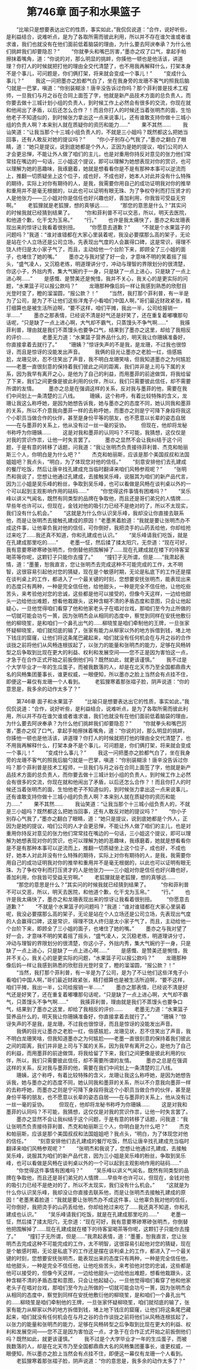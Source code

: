 # 　　第746章 面子和水果篮子
　　“比喻只是想要表达出它的性质，事实如此，”我侃侃说道：“合作，说好听些，是利益结合，说难听点，是为了各取所需而彼此利用，所以并不存在谁欠谁或者谁求谁，我们也就没有在他们面前低着脑袋的理由，为什么要去阿谀奉承？为什么他们挑衅我们却要隐忍？”
　　“你就拳头和嘴巴厉害，”墨亦之叹了口气，拿起手帕擦抹着嘴角，道：“你说的对，那么明显的挑衅，你揍他一顿也是他活该，讲道理？你打人的时候就把打他的理由全交代清楚了，也不用我再解释什么，打架本身不是个事儿，可问题是，你们俩打架，将来就会变成一个事儿！”
　　“变成什么事儿？”
　　我这一问把墨亦之脸都气白了，坐在我身旁的龙珊不客气的照我后脑勺就是一巴掌，嗔道：“你别装糊涂！唐辛没告诉过你吗？那个菲利普是技术工程师，一旦我们与月之谷在合同上面签了字，他就是新产品技术方面的总负责人，而你要去做十三城计划小组的负责人，到时候工作上必然会有很多的交流，你现在就和他闹出了矛盾，以后还怎么合作？！而且你打人的时候还当着张明杰的面，生怕他老子不知道似的，到时候张力拿出这一点来说事儿，还有谁敢支持你做十三城小组的负责人啊？本来别人就在质疑你的资历和能力……”
　　果不其然……
　　我讪笑道：“让我当那个十三城小组负责人的，不就是三小姐吗？既然都这么把她当回事，还有人敢反对她的提议吗？”
　　“你小子别存心气我了，”墨亦之翻白了眼睛，道：“她只是提议，说到底她都是个外人，正因为是她的提议，咱们公司的人才会更忌惮，不能让外人做了咱们的主儿，也是对重用你持反对意见的张力他们常常挂在嘴边的一句话，三小姐这个提议，即可以理解为她想表现对你的赏识，也可以理解为她的恶趣味，我琢磨着，她就是想看看你是不是有那种本事可以逆流而上，推翻一切质疑坐上这个位子，成也好，不成也好，她本人对此并没有什么特殊的期待，实际上对你有期待的人，是我，我需要你用自己的成功证明我对你的推举和重用并不是毫无根据的，以此也可以证明有眼无珠、为了争权夺利而打压贤才的人是他张力——三小姐对你是信任也好兴趣也好，善加利用，你我皆可受益无穷啊。”
　　老狐狸就是老狐狸，想的真够远……
　　“那您的意思是什么？”其实问的时候我就已经猜到结果了。
　　“你和菲利普不可以交恶，所以，明天去医院，和他道个歉，化干戈为玉帛。”
　　“行。”
　　也许是我太痛快了，墨亦之和龙珊表现出来的惊讶让我看着很别扭。
　　“你愿意去道歉？”
　　“不就是个水果篮子的问题吗？”我道：“谁对谁错都在大家心里装着呢，我没必要摆那么高的架子，无论是站在个人立场还是公司立场，先表现出气度的人会赢得口碑，这是常识，得理不饶人终归是太小家子气了，而且，主动给他一个台阶下来，即顾全了三小姐的面子，也堵住了她的嘴。”
　　墨亦之与我对望了好一会，才意味不明的笑着摇了摇头，“盛气凌人，又沉稳老练，明道理讲分寸，冲动与理智的界限划分的很清楚，你这小子，外拙内秀，集大气婉约于一身，只是缺了一点上进心，只是缺了一点上进心啊……”
　　是感慨、是赞美还是惋惜，我并不关心，我关心的是更实际的问题，“水果篮子可以报公款吗？”
　　龙珊那种像后妈一样让我感到熟悉的欣慰目光登时变了，瞪的溜溜圆，“报公款？！”
　　“当然，我打那个菲利普，有一半是为了公司，是为了不让他们这些洋鬼子小看咱们中国人啊，”哥们最近财政紧张，精打细算也是被生活所迫啊，“要不这样，咱们平摊，我出一半，公司给报销一半……”
　　墨亦之那表情，已经说不清是好气还是好笑了，还在重复着嘟囔那句话呢，“只是缺了一点上进心啊，大气却不霸气，只蒸馒头不争气啊……”
　　我揍菲利普，理由就是我们不蒸馒头也要争口气，结果到了墨亦之这里，却给了我相反的评价……
　　老墨无力道：“水果篮子营养品什么的，明天我让你珊姨准备好，你直接拿着去就行了。”
　　“珊姨？”惊讶失声的不是我，是龙珊，不过我也很惊讶，而且是惊讶的没能发出声音。
　　我俩的目光让墨亦之老脸一红，倍感尴尬，龙珊见状，忍不住笑出了声音，我不明白龙珊笑啥，但我知道墨亦之为何尴尬——老墨一直很刻意的保持着我们彼此之间的距离，我们并非是上司与下属的关系，因为我早有离开之心，是他为了自己的利益，而用墨菲的前途做饵，将我给留了下来，我们之间更像是彼此利用的伙伴，所以，我们只需要彼此信任，却不需要所谓的友情。
　　墨亦之总是在强调这样的关系，反对我与墨菲的他，需要在我们中间划上一条清楚的三八线。
　　珊姨，这个称呼，有着比较特殊的含义，龙珊让我这么称呼她，是因为她想告诉我，她与墨亦之的态度不同，她认同我和墨菲的关系，所以不介意我向墨菲一样的去称呼她，而墨亦之则是宁可降下身段将我这个小职员当做合作的伙伴，甚至是身份平等的朋友，也不愿意以长辈的姿态自居——在与墨菲的关系上，他从没有过一丝一毫的妥协。
　　但现在，他却将龙秘书称呼为你珊姨……
　　这是对我和墨菲的认同吗？不可能，我猜想，这仅仅是对我的赏识作祟，让他一时失言罢了。
　　墨亦之显然不会让我纠结于这个问题，于是有意的转移了话题，问我道：“我让张明杰负责接待菲利普、杰克和帕丽斯三个人，你明白是为什么吧？”
　　杰克和帕丽斯，应该是那个美国叔叔和法国姐姐吧？我点头，“明白，为了体现您对他的信任。”
　　“刻意安排他们去孔建成的餐厅吃饭，然后让唐辛找孔建成充当临时翻译来咱们风畅参观呢？”
　　“张明杰和我说了，您想让他通过孔建成，去接触吴乐峰，说服其为咱们的新产品代言，因为三小姐是吴乐峰的粉丝，争取到吴乐峰，也可以看做是风畅在谈判桌以外的一个可以起到主观影响作用的砝码……”
　　“你觉得这件事情有困难吗？”
　　“吴乐峰以讲义气闻名，既然有同类型的品牌在争取他，而且还是哥们弟兄的人情牌……早些年也许可以，但现在，金钱对他的吸引力已经不是绝对的了，所以不太现实，我们没有什么机会。”
　　“这就是为什么你认识吴乐峰，我却没让你直接去联系他，而是让张明杰去接触孔建成的原因！”老墨黑着脸道：“我就是要让张明杰办不成这件事，让他辜负我对他的信任，可你倒好，我把烫手的山药丢给他，你却给抢过来吃了……我还真不知道，你和孔建成也认识。”
　　“吴乐峰请我们吃饭，就是在孔建成那里吃的……”
　　老墨一怔，然后揉了揉太阳穴，无奈道：“现在可好，我有意要寒碜寒碜张明杰，你倒替他把围解掉了……现在孔建成就在楼下的待客室喝茶等你呢，这颗钉子只能你去撞了。”
　　“撞钉子无所谓，但是……”我肃起表情，道：“墨董，恕我直言，您让张明杰去完成这种不可能完成的工作，太不明智，这很容易引起他对您的猜疑，现在是个敏感时期，无论是私底下的工作还是摆在谈判桌上的工作，都进入了一个最关键的时刻，您想要安抚张明杰，能表现出来的态度只有两种，一种是完全信任他，给他甜头，一种是完全不信任他，让他吃些苦头，来考验他对您的忠诚，这些都是他可以接受的，但像今天这样，一边给他甜头一边给他出难题，想看他栽跟头，这种含糊不清的矛盾态度和意图，只会让他起疑心，一旦他觉得咱们看穿了他和他家老头子在唱对台戏，那咱们至今为止所做的一切就可能会功亏一篑，因为张明杰会从相同的态度中，察觉到同样在安抚他敷衍他的柳晓笙，是和咱们一个鼻孔出气的……柳晓笙是咱们牵制他的王牌，一旦张家怀疑柳晓笙，咱们就彻底的输了，张家有能力从柳家以外的地方拆借到钱，堵上地下钱庄的窟窿，让他们将这条尾巴藏起来，咱们就没有任何机会在与月之谷的合作谈拢之前将他们从风畅连根拔起了，以张力的能量和张明杰的能力，足够在风畅转型之后争取到比现在更大的利益、权利和发展空间——您不正是因为害怕这一点，才急于在合作正式开始之前扳倒他们吗？既然如此，就更该谨慎。”
　　我不过是个大学毕业才一年的生瓜蛋子，而被我数落的人，却是在北天市乃至全国都鼎鼎大名的风畅集团董事长，谁更权威，一眼便知，所以墨亦之脸上当然会有点挂不住，即便这一幕仅有龙珊一个人看到。
　　老狐狸寒着那张褶子脸，阴声说道：“你的意思是，我多余的动作太多了？”

　　第746章 面子和水果篮子
　　“比喻只是想要表达出它的性质，事实如此，”我侃侃说道：“合作，说好听些，是利益结合，说难听点，是为了各取所需而彼此利用，所以并不存在谁欠谁或者谁求谁，我们也就没有在他们面前低着脑袋的理由，为什么要去阿谀奉承？为什么他们挑衅我们却要隐忍？”
　　“你就拳头和嘴巴厉害，”墨亦之叹了口气，拿起手帕擦抹着嘴角，道：“你说的对，那么明显的挑衅，你揍他一顿也是他活该，讲道理？你打人的时候就把打他的理由全交代清楚了，也不用我再解释什么，打架本身不是个事儿，可问题是，你们俩打架，将来就会变成一个事儿！”
　　“变成什么事儿？”
　　我这一问把墨亦之脸都气白了，坐在我身旁的龙珊不客气的照我后脑勺就是一巴掌，嗔道：“你别装糊涂！唐辛没告诉过你吗？那个菲利普是技术工程师，一旦我们与月之谷在合同上面签了字，他就是新产品技术方面的总负责人，而你要去做十三城计划小组的负责人，到时候工作上必然会有很多的交流，你现在就和他闹出了矛盾，以后还怎么合作？！而且你打人的时候还当着张明杰的面，生怕他老子不知道似的，到时候张力拿出这一点来说事儿，还有谁敢支持你做十三城小组的负责人啊？本来别人就在质疑你的资历和能力……”
　　果不其然……
　　我讪笑道：“让我当那个十三城小组负责人的，不就是三小姐吗？既然都这么把她当回事，还有人敢反对她的提议吗？”
　　“你小子别存心气我了，”墨亦之翻白了眼睛，道：“她只是提议，说到底她都是个外人，正因为是她的提议，咱们公司的人才会更忌惮，不能让外人做了咱们的主儿，也是对重用你持反对意见的张力他们常常挂在嘴边的一句话，三小姐这个提议，即可以理解为她想表现对你的赏识，也可以理解为她的恶趣味，我琢磨着，她就是想看看你是不是有那种本事可以逆流而上，推翻一切质疑坐上这个位子，成也好，不成也好，她本人对此并没有什么特殊的期待，实际上对你有期待的人，是我，我需要你用自己的成功证明我对你的推举和重用并不是毫无根据的，以此也可以证明有眼无珠、为了争权夺利而打压贤才的人是他张力——三小姐对你是信任也好兴趣也好，善加利用，你我皆可受益无穷啊。”
　　老狐狸就是老狐狸，想的真够远……
　　“那您的意思是什么？”其实问的时候我就已经猜到结果了。
　　“你和菲利普不可以交恶，所以，明天去医院，和他道个歉，化干戈为玉帛。”
　　“行。”
　　也许是我太痛快了，墨亦之和龙珊表现出来的惊讶让我看着很别扭。
　　“你愿意去道歉？”
　　“不就是个水果篮子的问题吗？”我道：“谁对谁错都在大家心里装着呢，我没必要摆那么高的架子，无论是站在个人立场还是公司立场，先表现出气度的人会赢得口碑，这是常识，得理不饶人终归是太小家子气了，而且，主动给他一个台阶下来，即顾全了三小姐的面子，也堵住了她的嘴。”
　　墨亦之与我对望了好一会，才意味不明的笑着摇了摇头，“盛气凌人，又沉稳老练，明道理讲分寸，冲动与理智的界限划分的很清楚，你这小子，外拙内秀，集大气婉约于一身，只是缺了一点上进心，只是缺了一点上进心啊……”
　　是感慨、是赞美还是惋惜，我并不关心，我关心的是更实际的问题，“水果篮子可以报公款吗？”
　　龙珊那种像后妈一样让我感到熟悉的欣慰目光登时变了，瞪的溜溜圆，“报公款？！”
　　“当然，我打那个菲利普，有一半是为了公司，是为了不让他们这些洋鬼子小看咱们中国人啊，”哥们最近财政紧张，精打细算也是被生活所迫啊，“要不这样，咱们平摊，我出一半，公司给报销一半……”
　　墨亦之那表情，已经说不清是好气还是好笑了，还在重复着嘟囔那句话呢，“只是缺了一点上进心啊，大气却不霸气，只蒸馒头不争气啊……”
　　我揍菲利普，理由就是我们不蒸馒头也要争口气，结果到了墨亦之这里，却给了我相反的评价……
　　老墨无力道：“水果篮子营养品什么的，明天我让你珊姨准备好，你直接拿着去就行了。”
　　“珊姨？”惊讶失声的不是我，是龙珊，不过我也很惊讶，而且是惊讶的没能发出声音。
　　我俩的目光让墨亦之老脸一红，倍感尴尬，龙珊见状，忍不住笑出了声音，我不明白龙珊笑啥，但我知道墨亦之为何尴尬——老墨一直很刻意的保持着我们彼此之间的距离，我们并非是上司与下属的关系，因为我早有离开之心，是他为了自己的利益，而用墨菲的前途做饵，将我给留了下来，我们之间更像是彼此利用的伙伴，所以，我们只需要彼此信任，却不需要所谓的友情。
　　墨亦之总是在强调这样的关系，反对我与墨菲的他，需要在我们中间划上一条清楚的三八线。
　　珊姨，这个称呼，有着比较特殊的含义，龙珊让我这么称呼她，是因为她想告诉我，她与墨亦之的态度不同，她认同我和墨菲的关系，所以不介意我向墨菲一样的去称呼她，而墨亦之则是宁可降下身段将我这个小职员当做合作的伙伴，甚至是身份平等的朋友，也不愿意以长辈的姿态自居——在与墨菲的关系上，他从没有过一丝一毫的妥协。
　　但现在，他却将龙秘书称呼为你珊姨……
　　这是对我和墨菲的认同吗？不可能，我猜想，这仅仅是对我的赏识作祟，让他一时失言罢了。
　　墨亦之显然不会让我纠结于这个问题，于是有意的转移了话题，问我道：“我让张明杰负责接待菲利普、杰克和帕丽斯三个人，你明白是为什么吧？”
　　杰克和帕丽斯，应该是那个美国叔叔和法国姐姐吧？我点头，“明白，为了体现您对他的信任。”
　　“刻意安排他们去孔建成的餐厅吃饭，然后让唐辛找孔建成充当临时翻译来咱们风畅参观呢？”
　　“张明杰和我说了，您想让他通过孔建成，去接触吴乐峰，说服其为咱们的新产品代言，因为三小姐是吴乐峰的粉丝，争取到吴乐峰，也可以看做是风畅在谈判桌以外的一个可以起到主观影响作用的砝码……”
　　“你觉得这件事情有困难吗？”
　　“吴乐峰以讲义气闻名，既然有同类型的品牌在争取他，而且还是哥们弟兄的人情牌……早些年也许可以，但现在，金钱对他的吸引力已经不是绝对的了，所以不太现实，我们没有什么机会。”
　　“这就是为什么你认识吴乐峰，我却没让你直接去联系他，而是让张明杰去接触孔建成的原因！”老墨黑着脸道：“我就是要让张明杰办不成这件事，让他辜负我对他的信任，可你倒好，我把烫手的山药丢给他，你却给抢过来吃了……我还真不知道，你和孔建成也认识。”
　　“吴乐峰请我们吃饭，就是在孔建成那里吃的……”
　　老墨一怔，然后揉了揉太阳穴，无奈道：“现在可好，我有意要寒碜寒碜张明杰，你倒替他把围解掉了……现在孔建成就在楼下的待客室喝茶等你呢，这颗钉子只能你去撞了。”
　　“撞钉子无所谓，但是……”我肃起表情，道：“墨董，恕我直言，您让张明杰去完成这种不可能完成的工作，太不明智，这很容易引起他对您的猜疑，现在是个敏感时期，无论是私底下的工作还是摆在谈判桌上的工作，都进入了一个最关键的时刻，您想要安抚张明杰，能表现出来的态度只有两种，一种是完全信任他，给他甜头，一种是完全不信任他，让他吃些苦头，来考验他对您的忠诚，这些都是他可以接受的，但像今天这样，一边给他甜头一边给他出难题，想看他栽跟头，这种含糊不清的矛盾态度和意图，只会让他起疑心，一旦他觉得咱们看穿了他和他家老头子在唱对台戏，那咱们至今为止所做的一切就可能会功亏一篑，因为张明杰会从相同的态度中，察觉到同样在安抚他敷衍他的柳晓笙，是和咱们一个鼻孔出气的……柳晓笙是咱们牵制他的王牌，一旦张家怀疑柳晓笙，咱们就彻底的输了，张家有能力从柳家以外的地方拆借到钱，堵上地下钱庄的窟窿，让他们将这条尾巴藏起来，咱们就没有任何机会在与月之谷的合作谈拢之前将他们从风畅连根拔起了，以张力的能量和张明杰的能力，足够在风畅转型之后争取到比现在更大的利益、权利和发展空间——您不正是因为害怕这一点，才急于在合作正式开始之前扳倒他们吗？既然如此，就更该谨慎。”
　　我不过是个大学毕业才一年的生瓜蛋子，而被我数落的人，却是在北天市乃至全国都鼎鼎大名的风畅集团董事长，谁更权威，一眼便知，所以墨亦之脸上当然会有点挂不住，即便这一幕仅有龙珊一个人看到。
　　老狐狸寒着那张褶子脸，阴声说道：“你的意思是，我多余的动作太多了？”
